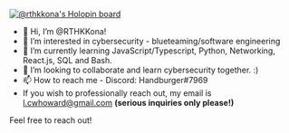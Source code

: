 [![@rthkkona's Holopin board](https://holopin.io/api/user/board?user=rthkkona)](https://holopin.io/@rthkkona)

- 👋 Hi, I’m @RTHKKona!
- 👀 I’m interested in cybersecurity - blueteaming/software engineering
- 🌱 I’m currently learning JavaScript/Typescript, Python, Networking, React.js, SQL and Bash. 
- 💞️ I’m looking to collaborate and learn cybersecurity together. :)
- 📫 How to reach me - Discord: Handburger#7969     
- If you wish to professionally reach out, my email is l.cwhoward@gmail.com **(serious inquiries only please!)** 

Feel free to reach out! 
